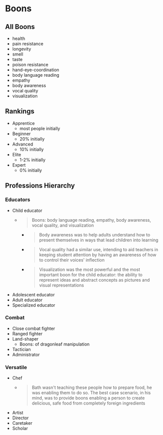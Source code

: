 # Boons

## All Boons

* health
* pain resistance
* longevity
* smell
* taste
* poison resistance
* hand-eye-coordination
* body language reading
* empathy
* body awareness
* vocal quality
* visualization

## Rankings

* Apprentice
  * most people initially
* Beginner
  * 20% initially
* Advanced
  * 10% initially
* Elite
  * 1-2% initially
* Expert
  * 0% initially

## Professions Hierarchy

### Educators

* Child educator
  * > Boons: body language reading, empathy, body awareness, vocal quality, and visualization
    * > Body awareness was to help adults understand how to present themselves in ways that lead children into learning
    * > Vocal quality had a similar use, intending to aid teachers in keeping student attention by having an awareness of how to control their voices' inflection
    * > Visualization was the most powerful and the most important boon for the child educator: the ability to represent ideas and abstract concepts as pictures and visual representations
* Adolescent educator
* Adult educator
* Specialized educator

### Combat

* Close combat fighter
* Ranged fighter
* Land-shaper
  * Boons: of dragonleaf manipulation
* Tactician
* Administrator

### Versatile

* Chef
  * > Bath wasn't teaching these people how to prepare food, he was enabling them to do so. The best case scenario, in his mind, was to provide boons enabling a person to create delicious, safe food from completely foreign ingredients
* Artist
* Director
* Caretaker
* Scholar

